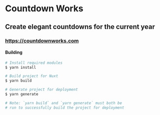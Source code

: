 # Countdown Works

## Create elegant countdowns for the current year

### <https://countdownworks.com>

#### Building

```sh
# Install required modules
$ yarn install

# Build project for Nuxt
$ yarn build

# Generate project for deployment
$ yarn generate

# Note: `yarn build` and `yarn generate` must both be
# run to successfully build the project for deployment
```
